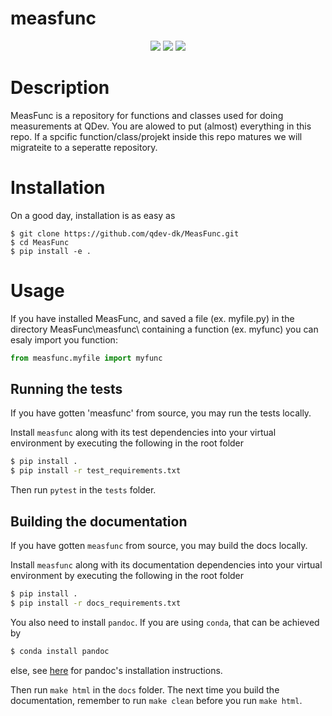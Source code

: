 # measfunc
<p align="center">
  <img src="https://img.shields.io/static/v1?style=for-the-badge&label=code-status&message=Caution!&color=red"/>
  <img src="https://img.shields.io/static/v1?style=for-the-badge&label=initial-commit&message=RasmusBC59&color=inactive"/>
    <img src="https://img.shields.io/static/v1?style=for-the-badge&label=maintainer&message=QDev&color=inactive"/>
</p>

# Description

MeasFunc is a repository for functions and classes used for doing measurements at QDev.
You are alowed to put (almost) everything in this repo. If a spcific function/class/projekt inside this repo matures we will migrateite to a seperatte repository.


# Installation
On a good day, installation is as easy as
```
$ git clone https://github.com/qdev-dk/MeasFunc.git
$ cd MeasFunc
$ pip install -e .
```

# Usage
If you have installed MeasFunc, and saved a file (ex. myfile.py) in the directory MeasFunc\measfunc\ containing a function (ex. myfunc) you can esaly import you function:

```python
from measfunc.myfile import myfunc
```

## Running the tests

If you have gotten 'measfunc' from source, you may run the tests locally.

Install `measfunc` along with its test dependencies into your virtual environment by executing the following in the root folder

```bash
$ pip install .
$ pip install -r test_requirements.txt
```

Then run `pytest` in the `tests` folder.

## Building the documentation

If you have gotten `measfunc` from source, you may build the docs locally.

Install `measfunc` along with its documentation dependencies into your virtual environment by executing the following in the root folder

```bash
$ pip install .
$ pip install -r docs_requirements.txt
```

You also need to install `pandoc`. If you are using `conda`, that can be achieved by

```bash
$ conda install pandoc
```
else, see [here](https://pandoc.org/installing.html) for pandoc's installation instructions.

Then run `make html` in the `docs` folder. The next time you build the documentation, remember to run `make clean` before you run `make html`.
